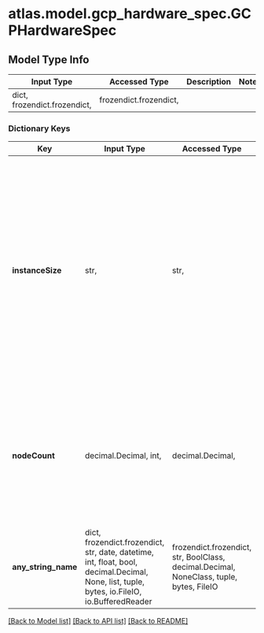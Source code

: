 # atlas.model.gcp_hardware_spec.GCPHardwareSpec

## Model Type Info
Input Type | Accessed Type | Description | Notes
------------ | ------------- | ------------- | -------------
dict, frozendict.frozendict,  | frozendict.frozendict,  |  | 

### Dictionary Keys
Key | Input Type | Accessed Type | Description | Notes
------------ | ------------- | ------------- | ------------- | -------------
**instanceSize** | str,  | str,  | Hardware specification for the instance sizes in this region. Each instance size has a default storage and memory capacity. The instance size you select applies to all the data-bearing hosts in your instance size. | [optional] must be one of ["M10", "M20", "M30", "M40", "M50", "M60", "M80", "M140", "M200", "M250", "M300", "M400", "R40", "R50", "R60", "R80", "R200", "R300", "R400", "R600", ] 
**nodeCount** | decimal.Decimal, int,  | decimal.Decimal,  | Number of read-only nodes for MongoDB Cloud to deploy to the region. Read-only nodes can never become the primary, but can enable local reads. | [optional] value must be a 32 bit integer
**any_string_name** | dict, frozendict.frozendict, str, date, datetime, int, float, bool, decimal.Decimal, None, list, tuple, bytes, io.FileIO, io.BufferedReader | frozendict.frozendict, str, BoolClass, decimal.Decimal, NoneClass, tuple, bytes, FileIO | any string name can be used but the value must be the correct type | [optional]

[[Back to Model list]](../../README.md#documentation-for-models) [[Back to API list]](../../README.md#documentation-for-api-endpoints) [[Back to README]](../../README.md)

